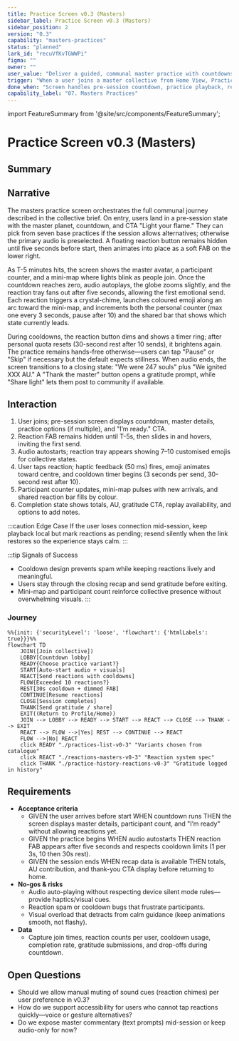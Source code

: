```yaml
---
title: Practice Screen v0.3 (Masters)
sidebar_label: Practice Screen v0.3 (Masters)
sidebar_position: 2
version: "0.3"
capability: "masters-practices"
status: "planned"
lark_id: "recuVfKvTGWWPi"
figma: ""
owner: ""
user_value: "Deliver a guided, communal master practice with countdowns, reactions, and graceful completion all in one flow."
trigger: "When a user joins a master collective from Home View, Practice List, or a push notification."
done_when: "Screen handles pre-session countdown, practice playback, reaction tray, participant map, and completion recap without glitches."
capability_label: "07. Masters Practices"
---
```


import FeatureSummary from '@site/src/components/FeatureSummary';

# Practice Screen v0.3 (Masters)

## Summary

<FeatureSummary />

## Narrative
The masters practice screen orchestrates the full communal journey described in the collective brief. On entry, users land in a pre-session state with the master planet, countdown, and CTA "Light your flame." They can pick from seven base practices if the session allows alternatives; otherwise the primary audio is preselected. A floating reaction button remains hidden until five seconds before start, then animates into place as a soft FAB on the lower right.

As T-5 minutes hits, the screen shows the master avatar, a participant counter, and a mini-map where lights blink as people join. Once the countdown reaches zero, audio autoplays, the globe zooms slightly, and the reaction tray fans out after five seconds, allowing the first emotional send. Each reaction triggers a crystal-chime, launches coloured emoji along an arc toward the mini-map, and increments both the personal counter (max one every 3 seconds, pause after 10) and the shared bar that shows which state currently leads.

During cooldowns, the reaction button dims and shows a timer ring; after personal quota resets (30-second rest after 10 sends), it brightens again. The practice remains hands-free otherwise—users can tap "Pause" or "Skip" if necessary but the default expects stillness. When audio ends, the screen transitions to a closing state: "We were 247 souls" plus "We ignited XXX AU." A "Thank the master" button opens a gratitude prompt, while "Share light" lets them post to community if available.

## Interaction
1. User joins; pre-session screen displays countdown, master details, practice options (if multiple), and "I’m ready." CTA.
2. Reaction FAB remains hidden until T-5s, then slides in and hovers, inviting the first send.
3. Audio autostarts; reaction tray appears showing 7–10 customised emojis for collective states.
4. User taps reaction; haptic feedback (50 ms) fires, emoji animates toward centre, and cooldown timer begins (3 seconds per send, 30-second rest after 10).
5. Participant counter updates, mini-map pulses with new arrivals, and shared reaction bar fills by colour.
6. Completion state shows totals, AU, gratitude CTA, replay availability, and options to add notes.

:::caution Edge Case
If the user loses connection mid-session, keep playback local but mark reactions as pending; resend silently when the link restores so the experience stays calm.
:::

:::tip Signals of Success
- Cooldown design prevents spam while keeping reactions lively and meaningful.
- Users stay through the closing recap and send gratitude before exiting.
- Mini-map and participant count reinforce collective presence without overwhelming visuals.
:::

### Journey

```mermaid
%%{init: {'securityLevel': 'loose', 'flowchart': {'htmlLabels': true}}}%%
flowchart TD
    JOIN([Join collective])
    LOBBY[Countdown lobby]
    READY{Choose practice variant?}
    START[Auto-start audio + visuals]
    REACT[Send reactions with cooldowns]
    FLOW{Exceeded 10 reactions?}
    REST[30s cooldown + dimmed FAB]
    CONTINUE[Resume reactions]
    CLOSE[Session completes]
    THANK[Send gratitude / share]
    EXIT((Return to Profile/Home))
    JOIN --> LOBBY --> READY --> START --> REACT --> CLOSE --> THANK --> EXIT
    REACT --> FLOW -->|Yes| REST --> CONTINUE --> REACT
    FLOW -->|No| REACT
    click READY "./practices-list-v0-3" "Variants chosen from catalogue"
    click REACT "./reactions-masters-v0-3" "Reaction system spec"
    click THANK "./practice-history-reactions-v0-3" "Gratitude logged in history"
```

## Requirements
- **Acceptance criteria**
  - GIVEN the user arrives before start WHEN countdown runs THEN the screen displays master details, participant count, and "I’m ready" without allowing reactions yet.
  - GIVEN the practice begins WHEN audio autostarts THEN reaction FAB appears after five seconds and respects cooldown limits (1 per 3s, 10 then 30s rest).
  - GIVEN the session ends WHEN recap data is available THEN totals, AU contribution, and thank-you CTA display before returning to home.
- **No-gos & risks**
  - Audio auto-playing without respecting device silent mode rules—provide haptics/visual cues.
  - Reaction spam or cooldown bugs that frustrate participants.
  - Visual overload that detracts from calm guidance (keep animations smooth, not flashy).
- **Data**
  - Capture join times, reaction counts per user, cooldown usage, completion rate, gratitude submissions, and drop-offs during countdown.

## Open Questions
- Should we allow manual muting of sound cues (reaction chimes) per user preference in v0.3?
- How do we support accessibility for users who cannot tap reactions quickly—voice or gesture alternatives?
- Do we expose master commentary (text prompts) mid-session or keep audio-only for now?
